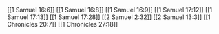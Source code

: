 [[1 Samuel 16:6]]
[[1 Samuel 16:8]]
[[1 Samuel 16:9]]
[[1 Samuel 17:12]]
[[1 Samuel 17:13]]
[[1 Samuel 17:28]]
[[2 Samuel 2:32]]
[[2 Samuel 13:3]]
[[1 Chronicles 20:7]]
[[1 Chronicles 27:18]]

